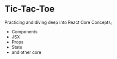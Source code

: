 # Tic-Tac-Toe

Practicing and diving deep into React Core Concepts; 
- Components
- JSX
- Props
- State
- and other core




